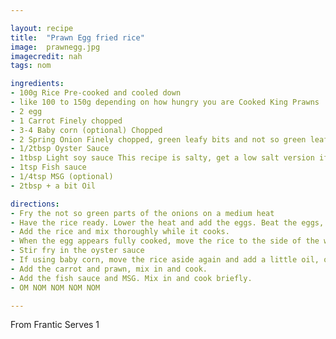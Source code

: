 ```yaml
---

layout: recipe
title:  "Prawn Egg fried rice"
image:  prawnegg.jpg
imagecredit: nah
tags: nom

ingredients:
- 100g Rice Pre-cooked and cooled down
- like 100 to 150g depending on how hungry you are Cooked King Prawns 
- 2 egg 
- 1 Carrot Finely chopped
- 3-4 Baby corn (optional) Chopped
- 2 Spring Onion Finely chopped, green leafy bits and not so green leafy bits separated
- 1/2tbsp Oyster Sauce 
- 1tbsp Light soy sauce This recipe is salty, get a low salt version if you prefer, or just add less
- 1tsp Fish sauce 
- 1/4tsp MSG (optional) 
- 2tbsp + a bit Oil 

directions:
- Fry the not so green parts of the onions on a medium heat 
- Have the rice ready. Lower the heat and add the eggs. Beat the eggs, moving the wok away from the heat if - necessary. Half cook the eggs while constantly mixing them, (avoid making an omlette). 
- Add the rice and mix thoroughly while it cooks. 
- When the egg appears fully cooked, move the rice to the side of the wok and add the soy sauce to the pan. - Allow the sauce to frazzle briefly before mixing in the rice again. 
- Stir fry in the oyster sauce 
- If using baby corn, move the rice aside again and add a little oil, once it's hot fry the corn in it then - mix into the rice 
- Add the carrot and prawn, mix in and cook. 
- Add the fish sauce and MSG. Mix in and cook briefly. 
- OM NOM NOM NOM NOM 

---
```

From Frantic
Serves 1